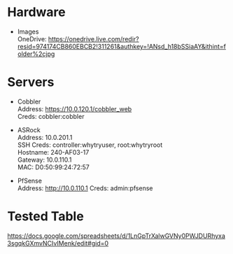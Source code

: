 Hardware
========
- Images  
OneDrive: https://onedrive.live.com/redir?resid=974174CB860EBCB2!311261&authkey=!ANsd_h18bSSiaAY&ithint=folder%2cjpg

Servers
=======
- Cobbler  
Address: https://10.0.120.1/cobbler_web  
Creds: cobbler:cobbler  

- ASRock  
Address: 10.0.201.1  
SSH Creds: controller:whytryuser, root:whytryroot  
Hostname: 240-AF03-17  
Gateway: 10.0.110.1  
MAC: D0:50:99:24:72:57  

- PfSense  
Address: http://10.0.110.1
Creds: admin:pfsense

Tested Table
=======
https://docs.google.com/spreadsheets/d/1LnGpTrXalwGVNy0PWJDURhyxa3sgqkGXmvNCIvIMenk/edit#gid=0

